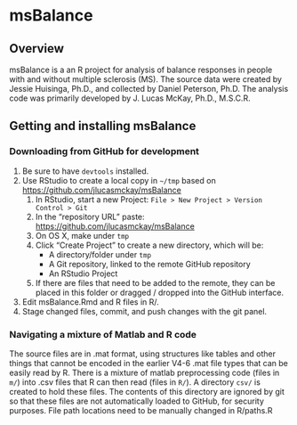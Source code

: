 
<!-- README.md is generated from README.Rmd. Please edit that file -->

# msBalance

## Overview

msBalance is a an R project for analysis of balance responses in people
with and without multiple sclerosis (MS). The source data were created
by Jessie Huisinga, Ph.D., and collected by Daniel Peterson, Ph.D. The
analysis code was primarily developed by J. Lucas McKay, Ph.D., M.S.C.R.

## Getting and installing msBalance

### Downloading from GitHub for development

1.  Be sure to have `devtools` installed.
2.  Use RStudio to create a local copy in `~/tmp` based on
    <https://github.com/jlucasmckay/msBalance>
    1.  In RStudio, start a new Project: `File > New Project > Version
        Control > Git`
    2.  In the “repository URL” paste:
        <https://github.com/jlucasmckay/msBalance>
    3.  On OS X, make under `tmp`
    4.  Click “Create Project” to create a new directory, which will be:
          - A directory/folder under `tmp`
          - A Git repository, linked to the remote GitHub repository
          - An RStudio Project
    5.  If there are files that need to be added to the remote, they can
        be placed in this folder or dragged / dropped into the GitHub
        interface.
3.  Edit msBalance.Rmd and R files in R/.
4.  Stage changed files, commit, and push changes with the git panel.

### Navigating a mixture of Matlab and R code

The source files are in .mat format, using structures like tables and
other things that cannot be encoded in the earlier V4-6 .mat file types
that can be easily read by R. There is a mixture of matlab preprocessing
code (files in `m/`) into .csv files that R can then read (files in
`R/`). A directory `csv/` is created to hold these files. The contents
of this directory are ignored by git so that these files are not
automatically loaded to GitHub, for security purposes. File path
locations need to be manually changed in R/paths.R
